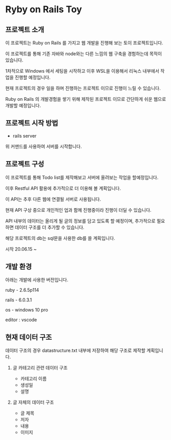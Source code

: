 # Ryby on Rails Toy

## 프로젝트 소개

이 프로젝트는 Ruby on Rails 를 가지고 웹 개발을 진행해 보는 토이 프로젝트입니다.

이 프로젝트를 통해 기존 자바와 node와는 다른 느낌의 웹 구축을 경험하는데 목적이 있습니다.

1차적으로 Windows 에서 세팅을 시작하고 이후 WSL을 이용해서 리눅스 내부에서 작업을 진행할 예정입니다.

현재 프로젝트의 경우 일을 하며 진행하는 프로젝트 이므로 진행이 느릴 수 있습니다.

Ruby on Rails 의 개발경험을 쌓기 위해 제작된 프로젝트 이므로 간단하게 쉬운 웹으로 개발할 예정입니다.

## 프로젝트 시작 방법

- rails server

위 커맨드를 사용하여 서버를 시작합니다.

## 프로젝트 구성

이 프로젝트를 통해 Todo list를 제작해보고 서버에 올려보는 작업을 할예정입니다.

이후 Restful API 활용에 추가적으로 더 이용해 볼 계획입니다.

이 API는 추후 다른 웹에 연결될 서버로 사용됩니다.

현재 API 구상 중으로 개인적인 업과 함께 진행중이라 진행이 더딜 수 있습니다.

API 내부의 데이터는 올리게 될 글의 정보를 담고 있도록 할 예정이며, 추가적으로 필요하면 데이터 구조를 더 추가할 수 있습니다.

해당 프로젝트의 db는 sql문을 사용한 db를 쓸 계획입니다.

시작 20.06.15 ~

## 개발 환경

아래는 개발에 사용한 버전입니다.  

ruby - 2.6.5p114  

rails - 6.0.3.1  

os - windows 10 pro  

editor : vscode

## 현재 데이터 구조

데이터 구조의 경우 datastructure.txt 내부에 저장하여 해당 구조로 제작할 계획입니다.

1. 글 카테고리 관련 데이터 구조

    - 카테고리 이름
    - 생성일
    - 설명

2. 글 자체의 데이터 구조

    - 글 제목
    - 저자
    - 내용
    - 이미지
